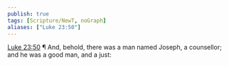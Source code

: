 ```yaml
---
publish: true
tags: [Scripture/NewT, noGraph]
aliases: ["Luke 23:50"]
---
```

[Luke 23:50](https://churchofjesuschrist.org/study/scriptures/nt/luke/23?lang=eng&id=p50#p50) ¶ And, behold, there was a man named Joseph, a counsellor; and he was a good man, and a just:
